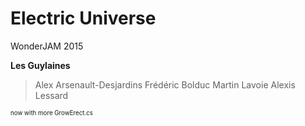 # Electric Universe
WonderJAM 2015

**Les Guylaines**
> Alex Arsenault-Desjardins
> Frédéric Bolduc
> Martin Lavoie
> Alexis Lessard




<sup><sup>now with more GrowErect.cs</sup></sup>
